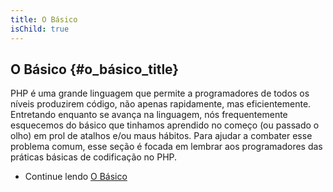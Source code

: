 ```yaml
---
title: O Básico
isChild: true
---
```


## O Básico {#o_básico_title}

PHP é uma grande linguagem que permite a programadores de todos os níveis produzirem código, não apenas rapidamente,
mas eficientemente. Entretando enquanto se avança na linguagem, nós frequentemente esquecemos do básico que tinhamos
aprendido no começo (ou passado o olho) em prol de atalhos e/ou maus hábitos. Para ajudar a combater esse problema
comum, esse seção é focada em lembrar aos programadores das práticas básicas de codificação no PHP.

* Continue lendo [O Básico](/pages/The-Basics.html)
